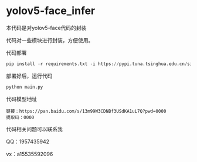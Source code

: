 # yolov5-face_infer

本代码是对yolov5-face代码的封装

代码对一些模块进行封装，方便使用。

代码部署

```python
pip install -r requirements.txt -i https://pypi.tuna.tsinghua.edu.cn/simple
```

部署好后，运行代码

```python
python main.py
```

代码模型地址

```
链接：https://pan.baidu.com/s/13m99W3CDNBf3USdKA1uL7Q?pwd=0000 
提取码：0000
```

代码相关问题可以联系我

QQ：1957435942

vx：a15535592096
